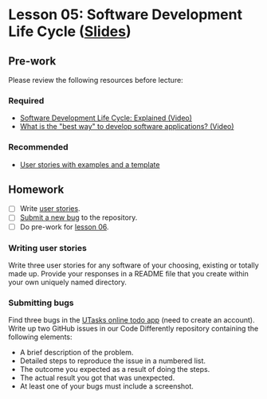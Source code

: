 # Lesson 05: Software Development Life Cycle ([Slides](https://code-differently.github.io/code-differently-25-q1/slides/#/lesson_05))

## Pre-work

Please review the following resources before lecture:

### Required
* [Software Development Life Cycle: Explained (Video)](https://www.youtube.com/watch?v=SaCYkPD4_K0)
* [What is the "best way" to develop software applications? (Video)](https://www.youtube.com/watch?v=oNmcX6Gozg0)

### Recommended
* [User stories with examples and a template](https://www.atlassian.com/agile/project-management/user-stories)

## Homework

- [ ] Write [user stories](#writing-user-stories).
- [ ] [Submit a new bug](#submitting-bugs) to the repository.
- [ ] Do pre-work for [lesson 06](/lesson_06/).

### Writing user stories

Write three user stories for any software of your choosing, existing or totally made up. Provide your responses in a README file that you create within your own uniquely named directory.

### Submitting bugs

Find three bugs in the [UTasks online todo app][buggy-app] (need to create an account). Write up two GitHub issues in our Code Differently repository containing the following elements:

* A brief description of the problem.
* Detailed steps to reproduce the issue in a numbered list.
* The outcome you expected as a result of doing the steps.
* The actual result you got that was unexpected.
* At least one of your bugs must include a screenshot.

[buggy-app]: https://utasks-main.web.app/